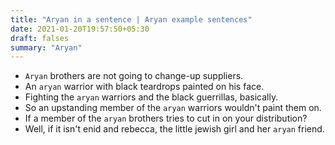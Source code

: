 ```yaml
---
title: "Aryan in a sentence | Aryan example sentences"
date: 2021-01-20T19:57:50+05:30
draft: falses
summary: "Aryan"
---
```

- `Aryan` brothers are not going to change-up suppliers.
- An `aryan` warrior with black teardrops painted on his face.
- Fighting the `aryan` warriors and the black guerrillas, basically.
- So an upstanding member of the `aryan` warriors wouldn't paint them on.
- If a member of the `aryan` brothers tries to cut in on your distribution?
- Well, if it isn't enid and rebecca, the little jewish girl and her `aryan` friend.
                 

